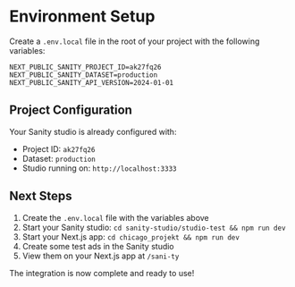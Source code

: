 # Environment Setup

Create a `.env.local` file in the root of your project with the following variables:

```env
NEXT_PUBLIC_SANITY_PROJECT_ID=ak27fq26
NEXT_PUBLIC_SANITY_DATASET=production
NEXT_PUBLIC_SANITY_API_VERSION=2024-01-01
```

## Project Configuration

Your Sanity studio is already configured with:

- Project ID: `ak27fq26`
- Dataset: `production`
- Studio running on: `http://localhost:3333`

## Next Steps

1. Create the `.env.local` file with the variables above
2. Start your Sanity studio: `cd sanity-studio/studio-test && npm run dev`
3. Start your Next.js app: `cd chicago_projekt && npm run dev`
4. Create some test ads in the Sanity studio
5. View them on your Next.js app at `/sani-ty`

The integration is now complete and ready to use!
